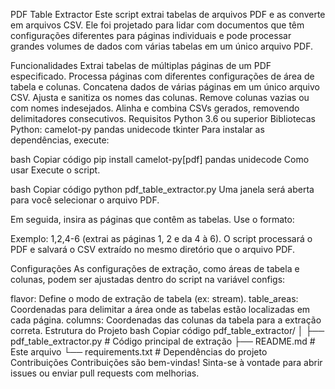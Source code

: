 PDF Table Extractor
Este script extrai tabelas de arquivos PDF e as converte em arquivos CSV. Ele foi projetado para lidar com documentos que têm configurações diferentes para páginas individuais e pode processar grandes volumes de dados com várias tabelas em um único arquivo PDF.

Funcionalidades
Extrai tabelas de múltiplas páginas de um PDF especificado.
Processa páginas com diferentes configurações de área de tabela e colunas.
Concatena dados de várias páginas em um único arquivo CSV.
Ajusta e sanitiza os nomes das colunas.
Remove colunas vazias ou com nomes indesejados.
Alinha e combina CSVs gerados, removendo delimitadores consecutivos.
Requisitos
Python 3.6 ou superior
Bibliotecas Python:
camelot-py
pandas
unidecode
tkinter
Para instalar as dependências, execute:

bash
Copiar código
pip install camelot-py[pdf] pandas unidecode
Como usar
Execute o script.

bash
Copiar código
python pdf_table_extractor.py
Uma janela será aberta para você selecionar o arquivo PDF.

Em seguida, insira as páginas que contêm as tabelas. Use o formato:

Exemplo: 1,2,4-6 (extrai as páginas 1, 2 e da 4 à 6).
O script processará o PDF e salvará o CSV extraído no mesmo diretório que o arquivo PDF.

Configurações
As configurações de extração, como áreas de tabela e colunas, podem ser ajustadas dentro do script na variável configs:

flavor: Define o modo de extração de tabela (ex: stream).
table_areas: Coordenadas para delimitar a área onde as tabelas estão localizadas em cada página.
columns: Coordenadas das colunas da tabela para a extração correta.
Estrutura do Projeto
bash
Copiar código
pdf_table_extractor/
│
├── pdf_table_extractor.py  # Código principal de extração
├── README.md               # Este arquivo
└── requirements.txt        # Dependências do projeto
Contribuições
Contribuições são bem-vindas! Sinta-se à vontade para abrir issues ou enviar pull requests com melhorias.